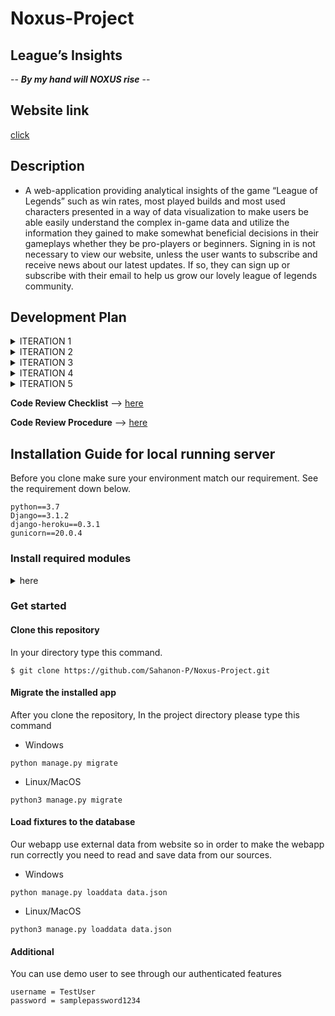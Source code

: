 # Noxus-Project
## League’s Insights

   -- ***By my hand will NOXUS rise*** --

## Website link

[click](https://noxus-project.herokuapp.com)

## Description 
             
   - A web-application providing analytical insights of the game “League of Legends” such as win rates, most played builds and most used characters presented in a way of data visualization to make users be able easily understand the complex in-game data and utilize the information they gained to make somewhat beneficial decisions in their gameplays whether they be pro-players or beginners.
Signing in is not necessary to view our website, unless the user wants to subscribe and receive news about our latest updates. If so, they can sign up or subscribe with their email to help us grow our lovely league of legends community.

## Development Plan

<details>
  <summary> ITERATION 1 </summary>
  <p> 

#### PRIORITY
1. Proposal [Single mode + Review]
2. Wiki [Single player]
3. Project Task board [Single player]
4. index.html [1-2 player]
	- Contact us [Single mode]
	- Blank champion page [Single mode]
5. CSS stylesheet[Co-op]
6. Server[Deploy]

#### GOAL
1. Create Homepage and Contact us.
2. Manage Wiki and Readme.

#### FEATURES
1. Home page.
2. Contact Us page.

#### ACCEPTANCE CRITERIA
1. Home page working and stable.
2. Wiki look good and easy to read.

</p>
  </details>

<details>
  <summary> ITERATION 2 </summary>
  <p> 

#### PRIORITY
1. Find data sources
2. Mine data
3. Search bar function
4. Github page availability
5. Improves Home page

#### GOAL
1. Readable champions data.
2. Search bar.
3. Improved Home page.

#### FEATURES
1. json data.
2. Search function

#### ACCEPTANCE CRITERIA
1. Available data for next iteration.

</p>
  </details>

<details>
  <summary> ITERATION 3 </summary>
  <p> 

#### PRIORITY
1. Models Planning
2. Champion Class
3. Contact us Page
4. User experience report.
5. GUI improvement according to UX.

#### GOAL
1. Contact us Page.
2. Improves designs of GUI.
3. Viable Models for database.

#### FEATURES
1. Contact_us.html

#### ACCEPTANCE CRITERIA
1. Working Contact us Page.
2. Possibly improved GUI.
3. Finished Models class.

</p>
  </details>
  
  <details>
  <summary> ITERATION 4 </summary>
  <p> 

#### PRIORITY
1. Viable Models for database.
2. Web app model.

#### GOAL
1. Contact us Page.
2. Home page.
3. Viable Models for database.

#### FEATURES
1. Index.html.
2. Contact_us.html.

#### ACCEPTANCE CRITERIA
1. Working contact us and home page.
2. Working Model data base for web app.

</p>
  </details>

<details>
  <summary> ITERATION 5 </summary>
  <p> 

#### PRIORITY
1. Continue database models.
2. Merging all page together. 
3. Admin logging.

#### GOAL
1. Merging all page.
2. Viable Models for database.

#### FEATURES
1. Admin login

#### ACCEPTANCE CRITERIA
1. Working Web application.
2. Working admin page.
3. Working admin logging
4. Finished Models class.

  </p>
</details>
  
**Code Review Checklist** --> [here](../../wiki/Checklist)

**Code Review Procedure** --> [here](../..wiki/Procedure)


## Installation Guide for local running server
Before you clone make sure your environment match our requirement. See the requirement down below.    
```
python==3.7
Django==3.1.2
django-heroku==0.3.1
gunicorn==20.0.4
```

</p>
  </details>
 
### Install required modules
<details>
  <summary> here </summary>
  <p> 
  
#### Upgrade pip to the lastest version   
- Windows
```shell
python -m pip install --upgrade pip
```
- Linux/MacOS
```shell
python3 -m pip install --upgrade pip
```

#### Install Django
- Windows
```shell
python -m pip install django==3.1.2
```
- Linux/MacOS
```shell
python3 -m pip install django==3.1.2
```

#### Install Gunicorn
- Windows
```shell
python -m pip install gunicorn==20.0.4
```
- Linux/MacOS
```shell
python3 -m pip install gunicorn==20.0.4
```

#### Install Django-Heroku
- Windows
```shell
python -m pip install django-heroku==0.3.1
```
- Linux/MacOS
```shell
python3 -m pip install django-heroku==0.3.1
```

  </p>
</details>

### Get started    
#### Clone this repository
In your directory type this command.    
```shell
$ git clone https://github.com/Sahanon-P/Noxus-Project.git  
```

#### Migrate the installed app
After you clone the repository, In the project directory please type this command    
- Windows
```shell
python manage.py migrate
```
- Linux/MacOS
```shell
python3 manage.py migrate
``` 

#### Load fixtures to the database
Our webapp use external data from website so in order to make the webapp run correctly you need to read and save data from our sources.      

- Windows
```shell
python manage.py loaddata data.json
```
- Linux/MacOS
```shell
python3 manage.py loaddata data.json
``` 

#### Additional
You can use demo user to see through our authenticated features    
```
username = TestUser
password = samplepassword1234
```
